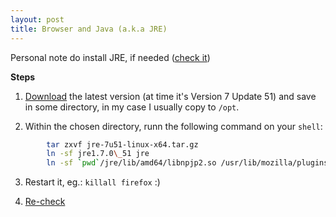 ```yaml
---	
layout: post
title: Browser and Java (a.k.a JRE)
---
```


Personal note do install JRE, if needed ([check it](http://java.com/en/download/installed.jsp?detect=jre))

**Steps**

1. [Download](http://www.java.com/en/download/manual.jsp) the latest version (at time it's Version 7 Update 51) and save in some directory, in my case I usually copy to  `/opt`.

2. Within the chosen directory, runn the following command on your `shell`: 

```bash
		tar zxvf jre-7u51-linux-x64.tar.gz
		ln -sf jre1.7.0\_51 jre
		ln -sf `pwd`/jre/lib/amd64/libnpjp2.so /usr/lib/mozilla/plugins/
```

3. Restart it, eg.: `killall firefox` :)

4. [Re-check](http://java.com/en/download/installed.jsp?detect=jre)

